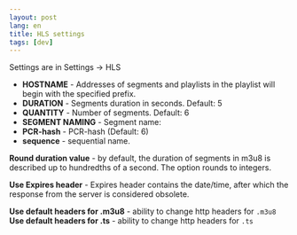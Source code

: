 ```yaml
---
layout: post
lang: en
title: HLS settings
tags: [dev]
---
```


Settings are in Settings -> HLS  

<!-- more -->

 - **HOSTNAME** - Addresses of segments and playlists in the playlist will begin with the specified prefix.  
 - **DURATION** - Segments duration in seconds. Default: 5
 - **QUANTITY** - Number of segments. Default: 6
 - **SEGMENT NAMING** - Segment name:
  - **PCR-hash** - PCR-hash (Default: 6)
  - **sequence** - sequential name.  


**Round duration value** - by default, the duration of segments in m3u8 is described up to hundredths of a second. The option rounds to integers.

**Use Expires header** - Expires header contains the date/time, after which the response from the server is considered obsolete.

**Use default headers for .m3u8** - ability to change http headers for  `.m3u8`  
**Use default headers for .ts** - ability to change http headers for  `.ts`  

